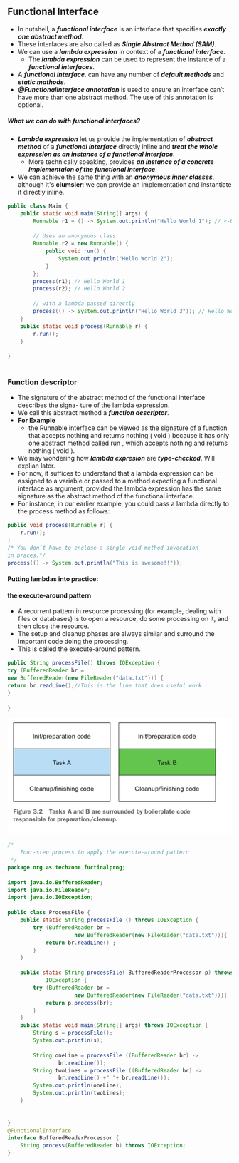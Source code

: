 ## Functional Interface

* In nutshell, a **_functional interface_** is an interface that specifies **_exactly one abstract method_**.
* These interfaces are also called as **_Single Abstract Method (SAM)_**.
* We can use a **_lambda expression_** in context of a **_functional interface_**.
    * The **_lambda expression_** can be used to represent the instance of a **_functional interfaces_**.
* A **_functional interface_**. can have any number of **_default methods_** and **_static mathods_**.
* **_@FunctionalInterface annotation_** is used to ensure an interface can’t have more than one abstract method. The use of this annotation is optional.

##### What we can do with _functional interfaces_?
* **_Lambda expression_** let us provide the implementation of **_abstract method_** of a **_functional interface_** directly inline and **_treat the whole expression as an instance of a functional interface_**.
    * More technically speaking, provides **_an instance of a concrete implementaion of the functional interface_**.
* We can achieve the same thing with an **_anonymous inner classes_**, although it's **clumsier**: we can provide an implementation and instantiate it directly inline.

```java
public class Main {
    public static void main(String[] args) {
        Runnable r1 = () -> System.out.println("Hello World 1"); // <-Uses a lambda
        
        // Uses an anonymous class
        Runnable r2 = new Runnable() {
            public void run() {
                System.out.println("Hello World 2");
            }
        };
        process(r1); // Hello World 1
        process(r2); // Hello World 2

        // with a lambda passed directly
        process(() -> System.out.println("Hello World 3")); // Hello World 3
    }
    public static void process(Runnable r) {
        r.run();
    }
    
}
    
```

### Function descriptor
* The signature of the abstract method of the functional interface describes the signa-
  ture of the lambda expression.
* We call this abstract method a **_function descriptor_**.
* **For Example**
    * the Runnable interface can be viewed as the signature of a function that accepts nothing and returns nothing ( void ) because it has only one abstract method called run , which accepts nothing and returns nothing ( void ).
* We may wondering how **_lambda expresion_** are **_type-checked_**. Will explian later.
* For now, it suffices to understand that a lambda expression can be assigned to a variable or passed to a method expecting a functional interface as argument, provided the lambda expression has the same signature as the abstract method of the functional interface.
* For instance, in our earlier example, you could pass a lambda directly to the process method as follows:

```java
public void process(Runnable r) {
    r.run();
}
/* You don’t have to enclose a single void method invocation
in braces.*/
process(() -> System.out.println("This is awesome!!"));

```
#### Putting lambdas into practice:
#### the execute-around pattern
* A recurrent pattern in resource processing (for example, dealing with files or databases) is to open a resource, do some processing on it, and then close the resource.
* The setup and cleanup phases are always similar and surround the important code doing the processing.
* This is called the execute-around pattern.
```java
public String processFile() throws IOException {
try (BufferedReader br =
new BufferedReader(new FileReader("data.txt"))) {
return br.readLine();//This is the line that does useful work.
}

}
```

![functional-interface-1.png](https://github.com/adityasrivastva/java14/blob/master/images/functional-interface-1.png)

```java
/*
    Four-step process to apply the execute-around pattern
 */
package org.as.techzone.fuctinalprog;

import java.io.BufferedReader;
import java.io.FileReader;
import java.io.IOException;

public class ProcessFile {
    public static String processFile () throws IOException {
        try (BufferedReader br =
                     new BufferedReader(new FileReader("data.txt"))){
            return br.readLine() ;
        }
    }

    public static String processFile( BufferedReaderProcessor p) throws
            IOException {
        try (BufferedReader br =
                     new BufferedReader(new FileReader("data.txt"))){
            return p.process(br);
        }
    }
    public static void main(String[] args) throws IOException {
        String s = processFile();
        System.out.println(s);

        String oneLine = processFile ((BufferedReader br) ->
                br.readLine());
        String twoLines = processFile ((BufferedReader br) ->
                br.readLine() +" "+ br.readLine());
        System.out.println(oneLine);
        System.out.println(twoLines);
    }


}
@FunctionalInterface
interface BufferedReaderProcessor {
    String process(BufferedReader b) throws IOException;
}

```

